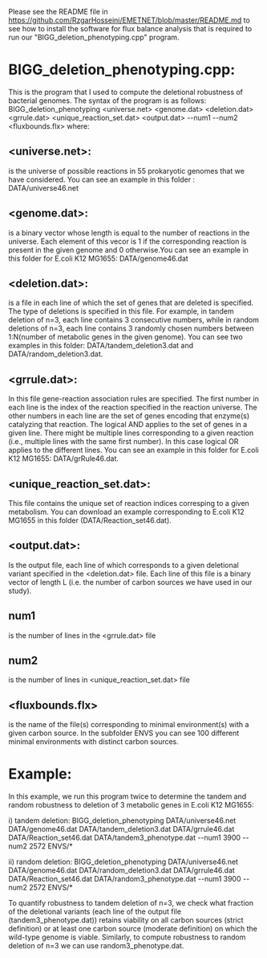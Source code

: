 Please see the README file in https://github.com/RzgarHosseini/EMETNET/blob/master/README.md to see how to install the software for flux balance analysis that is required to run our "BIGG_deletion_phenotyping.cpp" program.

# BIGG_deletion_phenotyping.cpp:
This is the program that I used to compute the deletional robustness of bacterial genomes.
The syntax of the program is as follows:
BIGG_deletion_phenotyping  <universe.net> <genome.dat> <deletion.dat> <grrule.dat> <unique_reaction_set.dat> <output.dat> --num1 --num2  <fluxbounds.flx>
where:
## <universe.net>: 
is the universe of possible reactions in 55 prokaryotic genomes that we have considered. You can see an example in this folder : DATA/universe46.net
## <genome.dat>: 
is a binary vector whose length is equal to the number of reactions in the universe. Each element of this vecor is 1 if the corresponding reaction is present in the given genome and 0 otherwise.You can see an example in this folder for E.coli K12 MG1655: DATA/genome46.dat
## <deletion.dat>: 
is a file in each line of which the set of genes that are deleted is specified. The type of deletions is specified in this file. For example, in tandem deletion of n=3, each line contains 3 consecutive numbers, while in random deletions of n=3, each line contains 3 randomly chosen numbers between 1:N(number of metabolic genes in the given genome). You can see two examples in this folder: DATA/tandem_deletion3.dat and DATA/random_deletion3.dat.    
## <grrule.dat>:
In this file gene-reaction association rules are specified. The first number in each line is the index of the reaction specified in the reaction universe. The other numbers in each line are the set of genes encoding that enzyme(s) catalyzing that reaction. The logical AND applies to the set of genes in a given line. There might be multiple lines corresponding to a given reaction (i.e., multiple lines with the same first number). In this case logical OR applies to the different lines. You can see an example in this folder for E.coli K12 MG1655: DATA/grRule46.dat.
## <unique_reaction_set.dat>:
This file contains the unique set of reaction indices corresping to a given metabolism. You can download an example corresponding to E.coli K12 MG1655 in this folder (DATA/Reaction_set46.dat). 
## <output.dat>:
Is the output file, each line of which corresponds to a given deletional variant specified in the <deletion.dat> file. Each line of this file is a binary vector of length L (i.e. the number of carbon sources we have used in our study).
## num1
is the number of lines in the <grrule.dat> file
## num2
is the number of lines in <unique_reaction_set.dat> file
## <fluxbounds.flx>
is the name of the file(s) corresponding to minimal environment(s) with a given carbon source. In the subfolder ENVS you can see 100 different minimal environments with distinct carbon sources.

# Example:
In this example, we run this program twice to determine the tandem and random robustness to deletion of 3 metabolic genes in E.coli K12 MG1655:

i) tandem deletion:
BIGG_deletion_phenotyping  DATA/universe46.net DATA/genome46.dat DATA/tandem_deletion3.dat DATA/grrule46.dat DATA/Reaction_set46.dat DATA/tandem3_phenotype.dat --num1 3900 --num2 2572 ENVS/*

ii) random deletion:
BIGG_deletion_phenotyping  DATA/universe46.net DATA/genome46.dat DATA/random_deletion3.dat DATA/grrule46.dat DATA/Reaction_set46.dat DATA/random3_phenotype.dat --num1 3900 --num2 2572 ENVS/*

To quantify robustness to tandem deletion of n=3, we check what fraction of the deletional variants (each line of the output file (tandem3_phenotype.dat)) retains viability on all carbon sources (strict definition) or at least one carbon source (moderate definition) on which the wild-type genome is viable. Similarly, to compute robustness to random deletion of n=3 we can use random3_phenotype.dat.  














